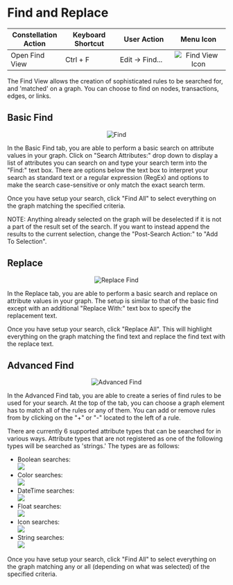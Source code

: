 # Find and Replace

<table class="table table-striped">
<colgroup>
<col style="width: 25%" />
<col style="width: 25%" />
<col style="width: 25%" />
<col style="width: 25%" />
</colgroup>
<thead>
<tr class="header">
<th>Constellation Action</th>
<th>Keyboard Shortcut</th>
<th>User Action</th>
<th style="text-align: center;">Menu Icon</th>
</tr>
</thead>
<tbody>
<tr class="odd">
<td>Open Find View</td>
<td>Ctrl + F</td>
<td>Edit -&gt; Find...</td>
<td style="text-align: center;"><img src="../ext/docs/CoreFindView/resources/find.png" alt="Find View Icon" alt="Find View Icon" /></td>
</tr>
</tbody>
</table>

The Find View allows the creation of sophisticated rules to be searched
for, and 'matched' on a graph. You can choose to find on nodes,
transactions, edges, or links.


## Basic Find

<div style="text-align: center">
    <img src="../ext/docs/CoreFindView/resources/find-view.png" alt="Find" />
</div>

In the Basic Find tab, you are able to perform a basic search on
attribute values in your graph. Click on "Search Attributes:" drop down to
display a list of attributes you can search on and type your
search term into the "Find:" text box. There are options below the
text box to interpret your search as standard text or a regular
expression (RegEx) and options to make the search case-sensitive or only
match the exact search term.

Once you have setup your search, click "Find All" to select everything on
the graph matching the specified criteria.

NOTE: Anything already selected on the graph will be deselected if it is
not a part of the result set of the search. If you want to instead
append the results to the current selection, change the "Post-Search Action:" to "Add To Selection".

## Replace

<div style="text-align: center">
    <img src="../ext/docs/CoreFindView/resources/replace-view.png" alt="Replace Find" />
</div>

In the Replace tab, you are able to perform a basic search and replace
on attribute values in your graph. The setup is similar to that of the
basic find except with an additional "Replace With:" text box to specify
the replacement text.

Once you have setup your search, click "Replace All". This will highlight
everything on the graph matching the find text and replace the find text
with the replace text.

## Advanced Find

<div style="text-align: center">
    <img src="../ext/docs/CoreFindView/resources/advanced-view.png" alt="Advanced Find" />
</div>

In the Advanced Find tab, you are able to create a series of find rules
to be used for your search. At the top of the tab, you can choose a
graph element has to match all of the rules or any of them. You can add
or remove rules from by clicking on the "+" or "-" located to the left
of a rule.

There are currently 6 supported attribute types that can be searched for
in various ways. Attribute types that are not registered as one of the
following types will be searched as 'strings.' The types are as follows:

-   Boolean searches:  
    <img src="../ext/docs/CoreFindView/resources/find-boolean.png" />
-   Color searches:  
    <img src="../ext/docs/CoreFindView/resources/find-color.png" />
-   DateTime searches:  
    <img src="../ext/docs/CoreFindView/resources/find-datetime.png" />
-   Float searches:  
    <img src="../ext/docs/CoreFindView/resources/find-float.png" />
-   Icon searches:  
    <img src="../ext/docs/CoreFindView/resources/find-icon.png" />
-   String searches:  
    <img src="../ext/docs/CoreFindView/resources/find-string.png" />

Once you have setup your search, click "Find All" to select everything on
the graph matching any or all (depending on what was selected) of the
specified criteria.
